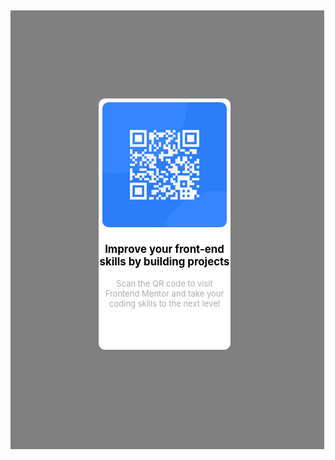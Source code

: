 <!DOCTYPE html>
<html lang="en">
<head>
    <meta charset="UTF-8">
    <meta name="viewport" content="width=device-width, initial-scale=1.0">
    <link rel="stylesheet" href="QRcode.css">
    <style>
        .item{
    border: 1px solid grey;
    background-color: grey;
    width: 500px;
    height: 700px;
}
.container{
    border: 1px solid white;
    background-color: white;
    border-radius: 10px;
    width: 209px;
    height: 400px;
    display: block;
    margin-left: auto;
    margin-right: auto;
    margin: 140px;
}
img{
    width: 199px;
    height: 200px;
    border-radius: 15px;
    padding: 5px;
}
.bold{
    text-align: center;
    font-weight: bold;
    font-size: larger;
    color: black;
}
p{
    font-size: small;
    color: rgb(171, 171, 171);
    text-align: center;
}
@media screen and (max-width:480px) {
    .item{
        width: 100%;
    }
    .container{
        display: block;
        margin-left: auto;
        margin-right: auto;
        width: 80%;
        height: 70%;
        padding: 5px;
    }
    img{
        width: 90%;
        height: 60%;
        display: block;
        margin-left: auto;
        margin-right: auto;
    }
    .bold{
        font-size: x-large;
        text-align: center;
    }
    p{
        font-size: large;
        text-align: center;
        padding:0px 18px;
    }
    
}
    </style>
    <title>QR code</title>
</head>
<body>
    <div class="item">
        <div class="container">
            <img src="image-qr-code.png">
            <p class="bold">Improve your front-end skills by building projects</p>
            <p>Scan the QR code to visit Frontend Mentor and take your coding skills to the next level</p>
        </div>
    </div>
</body>
</html>
